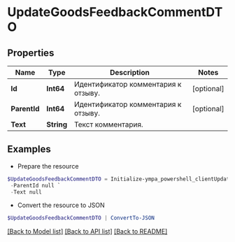 # UpdateGoodsFeedbackCommentDTO
## Properties

Name | Type | Description | Notes
------------ | ------------- | ------------- | -------------
**Id** | **Int64** | Идентификатор комментария к отзыву.  | [optional] 
**ParentId** | **Int64** | Идентификатор комментария к отзыву.  | [optional] 
**Text** | **String** | Текст комментария. | 

## Examples

- Prepare the resource
```powershell
$UpdateGoodsFeedbackCommentDTO = Initialize-ympa_powershell_clientUpdateGoodsFeedbackCommentDTO  -Id null `
 -ParentId null `
 -Text null
```

- Convert the resource to JSON
```powershell
$UpdateGoodsFeedbackCommentDTO | ConvertTo-JSON
```

[[Back to Model list]](../README.md#documentation-for-models) [[Back to API list]](../README.md#documentation-for-api-endpoints) [[Back to README]](../README.md)

